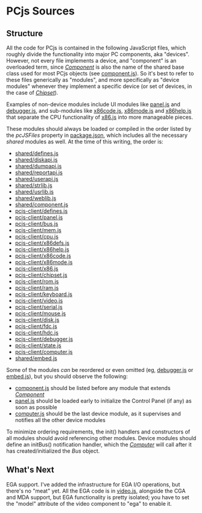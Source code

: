 PCjs Sources
===

Structure
---
All the code for PCjs is contained in the following JavaScript files, which roughly divide the
functionality into major PC components, aka "devices".  However, not every file implements a device,
and "component" is an overloaded term, since *[Component](/docs/pcjs/component/)* is also the name of
the shared base class used for most PCjs objects (see [component.js](../../shared/lib/component.js)).
So it's best to refer to these files generically as "modules", and more specifically as "device modules"
whenever they implement a specific device (or set of devices, in the case of [*Chipset*](/docs/pcjs/chipset/)).

Examples of non-device modules include UI modules like [panel.js](panel.js) and [debugger.js](debugger.js),
and sub-modules like [x86code.js](x86code.js), [x86mode.js](x86mode.js) and [x86help.js](x86help.js)
that separate the CPU functionality of [x86.js](x86.js) into more manageable pieces.

These modules should always be loaded or compiled in the order listed by the *pcJSFiles* property in
[package.json](../../../package.json), which includes all the necessary *shared* modules as well.
At the time of this writing, the order is:

* [shared/defines.js](../../shared/lib/defines.js)
* [shared/diskapi.js](../../shared/lib/diskapi.js)
* [shared/dumpapi.js](../../shared/lib/dumpapi.js)
* [shared/reportapi.js](../../shared/lib/reportapi.js)
* [shared/userapi.js](../../shared/lib/userapi.js)
* [shared/strlib.js](../../shared/lib/strlib.js)
* [shared/usrlib.js](../../shared/lib/usrlib.js)
* [shared/weblib.js](../../shared/lib/weblib.js)
* [shared/component.js](../../shared/lib/component.js)
* [pcjs-client/defines.js](defines.js)
* [pcjs-client/panel.js](panel.js)
* [pcjs-client/bus.js](bus.js)
* [pcjs-client/mem.js](mem.js)
* [pcjs-client/cpu.js](cpu.js)
* [pcjs-client/x86defs.js](x86defs.js)
* [pcjs-client/x86help.js](x86help.js)
* [pcjs-client/x86code.js](x86code.js)
* [pcjs-client/x86mode.js](x86mode.js)
* [pcjs-client/x86.js](x86.js)
* [pcjs-client/chipset.js](chipset.js)
* [pcjs-client/rom.js](rom.js)
* [pcjs-client/ram.js](ram.js)
* [pcjs-client/keyboard.js](keyboard.js)
* [pcjs-client/video.js](video.js)
* [pcjs-client/serial.js](serial.js)
* [pcjs-client/mouse.js](mouse.js)
* [pcjs-client/disk.js](disk.js)
* [pcjs-client/fdc.js](fdc.js)
* [pcjs-client/hdc.js](hdc.js)
* [pcjs-client/debugger.js](debugger.js)
* [pcjs-client/state.js](state.js)
* [pcjs-client/computer.js](computer.js)
* [shared/embed.js](../../shared/lib/embed.js)

Some of the modules *can* be reordered or even omitted (eg, [debugger.js](debugger.js) or
[embed.js](../../shared/lib/embed.js)), but you should observe the following:

* [component.js](../../shared/lib/component.js) should be listed before any module that extends [*Component*](/docs/pcjs/component/)
* [panel.js](panel.js) should be loaded early to initialize the Control Panel (if any) as soon as possible
* [computer.js](computer.js) should be the last device module, as it supervises and notifies all the other device modules

To minimize ordering requirements, the init() handlers and constructors of all modules should avoid
referencing other modules.  Device modules should define an initBus() notification handler, which the
[*Computer*](/docs/pcjs/computer/) will call after it has created/initialized the *Bus* object.

What's Next
---
EGA support. I've added the infrastructure for EGA I/O operations, but there's no "meat" yet. All the EGA
code is in [video.js](video.js), alongside the CGA and MDA support, but EGA functionality is pretty isolated; you have
to set the "model" attribute of the video component to "ega" to enable it.
